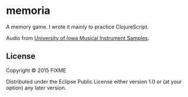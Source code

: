 # memoria

A memory game. I wrote it mainly to practice ClojureScript.

Audio from [University of Iowa Musical Instrument Samples](http://theremin.music.uiowa.edu/MIS.html).

## License

Copyright © 2015 FIXME

Distributed under the Eclipse Public License either version 1.0 or (at
your option) any later version.
